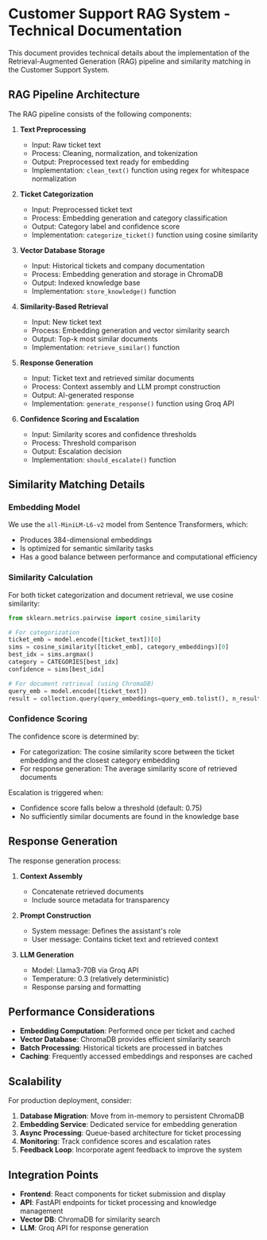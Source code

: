 # Customer Support RAG System - Technical Documentation

This document provides technical details about the implementation of the Retrieval-Augmented Generation (RAG) pipeline and similarity matching in the Customer Support System.

## RAG Pipeline Architecture

The RAG pipeline consists of the following components:

1. **Text Preprocessing**
   - Input: Raw ticket text
   - Process: Cleaning, normalization, and tokenization
   - Output: Preprocessed text ready for embedding
   - Implementation: `clean_text()` function using regex for whitespace normalization

2. **Ticket Categorization**
   - Input: Preprocessed ticket text
   - Process: Embedding generation and category classification
   - Output: Category label and confidence score
   - Implementation: `categorize_ticket()` function using cosine similarity

3. **Vector Database Storage**
   - Input: Historical tickets and company documentation
   - Process: Embedding generation and storage in ChromaDB
   - Output: Indexed knowledge base
   - Implementation: `store_knowledge()` function

4. **Similarity-Based Retrieval**
   - Input: New ticket text
   - Process: Embedding generation and vector similarity search
   - Output: Top-k most similar documents
   - Implementation: `retrieve_similar()` function

5. **Response Generation**
   - Input: Ticket text and retrieved similar documents
   - Process: Context assembly and LLM prompt construction
   - Output: AI-generated response
   - Implementation: `generate_response()` function using Groq API

6. **Confidence Scoring and Escalation**
   - Input: Similarity scores and confidence thresholds
   - Process: Threshold comparison
   - Output: Escalation decision
   - Implementation: `should_escalate()` function

## Similarity Matching Details

### Embedding Model

We use the `all-MiniLM-L6-v2` model from Sentence Transformers, which:
- Produces 384-dimensional embeddings
- Is optimized for semantic similarity tasks
- Has a good balance between performance and computational efficiency

### Similarity Calculation

For both ticket categorization and document retrieval, we use cosine similarity:

```python
from sklearn.metrics.pairwise import cosine_similarity

# For categorization
ticket_emb = model.encode([ticket_text])[0]
sims = cosine_similarity([ticket_emb], category_embeddings)[0]
best_idx = sims.argmax()
category = CATEGORIES[best_idx]
confidence = sims[best_idx]

# For document retrieval (using ChromaDB)
query_emb = model.encode([ticket_text])
result = collection.query(query_embeddings=query_emb.tolist(), n_results=top_k)
```

### Confidence Scoring

The confidence score is determined by:
- For categorization: The cosine similarity score between the ticket embedding and the closest category embedding
- For response generation: The average similarity score of retrieved documents

Escalation is triggered when:
- Confidence score falls below a threshold (default: 0.75)
- No sufficiently similar documents are found in the knowledge base

## Response Generation

The response generation process:

1. **Context Assembly**
   - Concatenate retrieved documents
   - Include source metadata for transparency

2. **Prompt Construction**
   - System message: Defines the assistant's role
   - User message: Contains ticket text and retrieved context

3. **LLM Generation**
   - Model: Llama3-70B via Groq API
   - Temperature: 0.3 (relatively deterministic)
   - Response parsing and formatting

## Performance Considerations

- **Embedding Computation**: Performed once per ticket and cached
- **Vector Database**: ChromaDB provides efficient similarity search
- **Batch Processing**: Historical tickets are processed in batches
- **Caching**: Frequently accessed embeddings and responses are cached

## Scalability

For production deployment, consider:

1. **Database Migration**: Move from in-memory to persistent ChromaDB
2. **Embedding Service**: Dedicated service for embedding generation
3. **Async Processing**: Queue-based architecture for ticket processing
4. **Monitoring**: Track confidence scores and escalation rates
5. **Feedback Loop**: Incorporate agent feedback to improve the system

## Integration Points

- **Frontend**: React components for ticket submission and display
- **API**: FastAPI endpoints for ticket processing and knowledge management
- **Vector DB**: ChromaDB for similarity search
- **LLM**: Groq API for response generation 